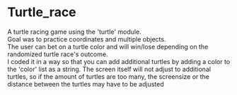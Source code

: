 # Turtle_race
A turtle racing game using the 'turtle' module.   
Goal was to practice coordinates and multiple objects.   
The user can bet on a turtle color and will win/lose depending on the randomized turtle race's outcome.   
I coded it in a way so that you can add additional turtles by adding a color to the 'color' list as a string.
The screen itself will not adjust to additional turtles, so if the amount of turtles are too many, the screensize or the distance between the turtles may have to be adjusted
